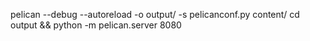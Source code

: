 pelican --debug --autoreload -o output/ -s pelicanconf.py content/
cd output && python -m pelican.server 8080
